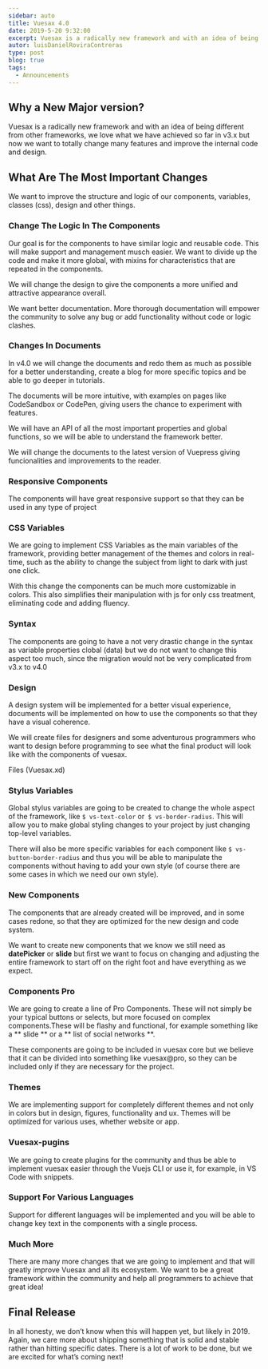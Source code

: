 ```yaml
---
sidebar: auto
title: Vuesax 4.0
date: 2019-5-20 9:32:00
excerpt: Vuesax is a radically new framework and with an idea of ​​being different from other frameworks, we love what we have achieved so far in v3.x but now we want to give a total change in many features and improve the internal code as in the design.
autor: luisDanielRoviraContreras
type: post
blog: true
tags:
  - Announcements
---
```


## Why a New Major version?

Vuesax is a radically new framework and with an idea of ​​being different from other frameworks, we love what we have achieved so far in v3.x but now we want to totally change many features and improve the internal code and design.

## What Are The Most Important Changes

We want to improve the structure and logic of our components, variables, classes (css), design and other things.

### Change The Logic In The Components

Our goal is for the components to have similar logic and reusable code. This will make support and management musch easier. We want to divide up the code and make it more global, with mixins for characteristics that are repeated in the components.

We will change the design to give the components a more unified and attractive appearance overall.

We want better documentation. More thorough documentation will empower the community to solve any bug or add functionality without code or logic clashes.

### Changes In Documents

In v4.0 we will change the documents and redo them as much as possible for a better understanding, create a blog for more specific topics and be able to go deeper in tutorials.

The documents will be more intuitive, with examples on pages like CodeSandbox or CodePen, giving users the chance to experiment with features.

We will have an API of all the most important properties and global functions, so we will be able to understand the framework better.

We will change the documents to the latest version of Vuepress giving funcionalities and improvements to the reader.

### Responsive Components

The components will have great responsive support so that they can be used in any type of project

### CSS Variables

We are going to implement CSS Variables as the main variables of the framework, providing better management of the themes and colors in real-time, such as the ability to change the subject from light to dark with just one click.

With this change the components can be much more customizable in colors. This also simplifies their manipulation with js for only css treatment, eliminating code and adding fluency.

###  Syntax

The components are going to have a not very drastic change in the syntax as variable properties clobal (data) but we do not want to change this aspect too much, since the migration would not be very complicated from v3.x to v4.0

### Design

A design system will be implemented for a better visual experience, documents will be implemented on how to use the components so that they have a visual coherence.

We will create files for designers and some adventurous programmers who want to design before programming to see what the final product will look like with the components of vuesax.

Files (Vuesax.xd)


### Stylus Variables

Global stylus variables are going to be created to change the whole aspect of the framework, like `$ vs-text-color` or` $ vs-border-radius`. This will allow you to make global styling changes to your project by just changing top-level variables.

There will also be more specific variables for each component like `$ vs-button-border-radius` and thus you will be able to manipulate the components without having to add your own style (of course there are some cases in which we need our own style).

### New Components

The components that are already created will be improved, and in some cases redone, so that they are optimized for the new design and code system.

We want to create new components that we know we still need as **datePicker** or **slide** but first we want to focus on changing and adjusting the entire framework to start off on the right foot and have everything as we expect.

### Components Pro

We are going to create a line of Pro Components. These will not simply be your typical buttons or selects, but more focused on complex components.These will be flashy and functional, for example something like a ** slide ** or a ** list of social networks **.

These components are going to be included in vuesax core but we believe that it can be divided into something like vuesax@pro, so they can be included only if they are necessary for the project.

### Themes

We are implementing support for completely different themes and not only in colors but in design, figures, functionality and ux. Themes will be optimized for various uses, whether website or app.

### Vuesax-pugins

We are going to create plugins for the community and thus be able to implement vuesax easier through the Vuejs CLI or use it, for example, in VS Code with snippets.

### Support For Various Languages

Support for different languages ​​will be implemented and you will be able to change key text in the components with a single process.

### Much More

There are many more changes that we are going to implement and that will greatly improve Vuesax and all its ecosystem. We want to be a great framework within the community and help all programmers to achieve that great idea!

## Final Release

In all honesty, we don’t know when this will happen yet, but likely in 2019. Again, we care more about shipping something that is solid and stable rather than hitting specific dates. There is a lot of work to be done, but we are excited for what’s coming next!


